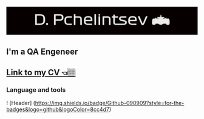 ![header](https://github.com/rfqafhbr/rfqafhbr/blob/main/assets/Header.png) 

## I'm a QA Engeneer

## [Link to my CV 👈🏼](https://cloud.mail.ru/public/dwAg/FJry6xrQB)

### Language and tools
! [Header] (https://img.shields.io/badge/Github-090909?style=for-the-badges&logo=github&logoColor=8cc4d7)
